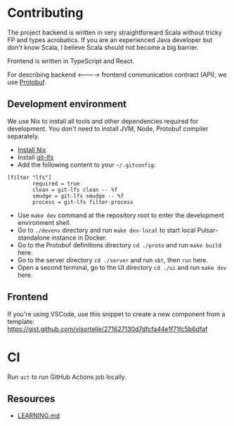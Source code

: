 # Contributing

The project backend is written in very straightforward Scala without tricky FP and types acrobatics.
If you are an experienced Java developer but don't know Scala, I believe Scala should not become a big barrier.

Frontend is written in TypeScript and React.

For describing backend <----> frontend communication contract (API), we use [Protobuf](https://protobuf.dev/programming-guides/proto3/).

## Development environment

We use Nix to install all tools and other dependencies required for development. You don't need to install JVM, Node, Protobuf compiler separately.

- [Install Nix](https://nixos.org/download.html)
- Install [git-lfs](https://git-lfs.github.com/)
- Add the following content to your `~/.gitconfig`:

```
[filter "lfs"]
        required = true
        clean = git-lfs clean -- %f
        smudge = git-lfs smudge -- %f
        process = git-lfs filter-process
```

- Use `make dev` command at the repository root to enter the development environment shell.
- Go to `./devenv` directory and run `make dev-local` to start local Pulsar-standalone instance in Docker.
- Go to the Protobuf definitions directory `cd ./proto` and run `make build` here.
- Go to the server directory `cd ./server` and run `sbt`, then `run` here.
- Open a second terminal, go to the UI directory `cd ./ui` and run `make dev` here.

## Frontend

If you're using VSCode, use this snippet to create a new component from a template: <https://gist.github.com/visortelle/271627130d7dfcfa44e1f71fc5b6dfaf>

# CI

Run `act` to run GitHub Actions job locally.

## Resources

- [LEARNING.md](./LEARNING.md)

